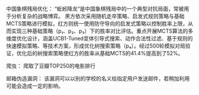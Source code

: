 中国象棋残局优化：
“蚯蚓降龙”是中国象棋残局中的一个典型对抗局面，常被用于分析复杂的战略博弈。
黑方依次采用随机走卒策略、启发式规则策略与基础MCTS策略进行模拟，红方则统一使用防守导向的启发式策略以控制胜率上限，从而实现三种基础策略（p₁、p₂、p₃）下的胜率对比评估。重点开展MCTS算法的多维度优化设计，涵盖UCB1-Tuned变体引导式搜索、动作合法性过滤、基于规则的快速模拟策略、等技术方案，形成优化树搜索策略（p₄）。经过500轮模拟对局验证，优化后的树搜索策略使红方的胜率从基础MCTS的41.4%提高到了52%。

爬虫：
爬取了豆瓣TOP250的电影排行

邮箱伪造漏洞：
该漏洞可以以别的学校的名义给指定用户发送邮件，若稍加利用可能会造成一定的影响。
